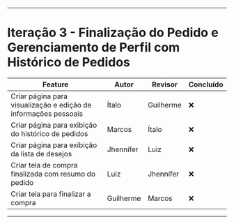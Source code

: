 
---

# Iteração 3 - Finalização do Pedido e Gerenciamento de Perfil com Histórico de Pedidos

| Feature                                                                        | Autor     | Revisor   | Concluído |
| ------------------------------------------------------------------------------ | --------- | --------- | --------- |
| Criar página para visualização e edição de informações pessoais     | Ítalo |Guilherme| ❌
| Criar página para exibição do histórico de pedidos                       | Marcos    |Ítalo | ❌
| Criar página para exibição da lista de desejos | Jhennifer      |Luiz|  ❌
| Criar tela de compra finalizada com resumo do pedido | Luiz |Jhennifer| ❌
| Criar tela para finalizar a compra        |  Guilherme   |Marcos | ❌

---
